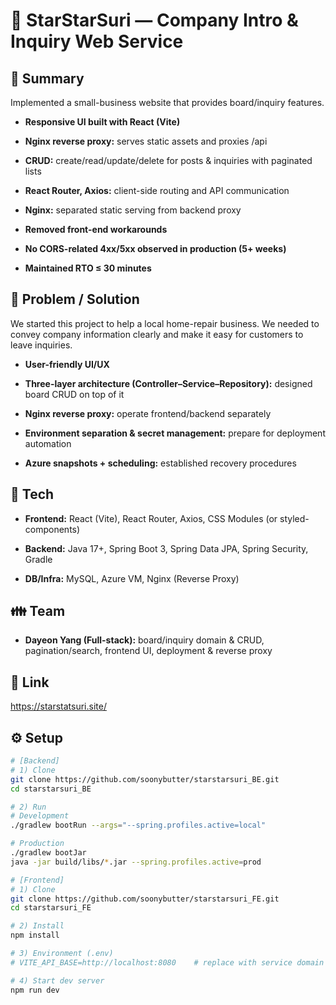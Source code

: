 # 🌟 StarStarSuri — Company Intro & Inquiry Web Service
## 📌 Summary

Implemented a small-business website that provides board/inquiry features.

- **Responsive UI built with React (Vite)**

- **Nginx reverse proxy:** serves static assets and proxies /api

- **CRUD:** create/read/update/delete for posts & inquiries with paginated lists

- **React Router, Axios:** client-side routing and API communication

- **Nginx:** separated static serving from backend proxy

- **Removed front-end workarounds**

- **No CORS-related 4xx/5xx observed in production (5+ weeks)**

- **Maintained RTO ≤ 30 minutes**

## 🤔 Problem / Solution

We started this project to help a local home-repair business.
We needed to convey company information clearly and make it easy for customers to leave inquiries.

- **User-friendly UI/UX**

- **Three-layer architecture (Controller–Service–Repository):** designed board CRUD on top of it

- **Nginx reverse proxy:** operate frontend/backend separately

- **Environment separation & secret management:** prepare for deployment automation

- **Azure snapshots + scheduling:** established recovery procedures

## 🔨 Tech

- **Frontend:** React (Vite), React Router, Axios, CSS Modules (or styled-components)

- **Backend:** Java 17+, Spring Boot 3, Spring Data JPA, Spring Security, Gradle

- **DB/Infra:** MySQL, Azure VM, Nginx (Reverse Proxy)

## 👪 Team

- **Dayeon Yang (Full-stack):** board/inquiry domain & CRUD, pagination/search, frontend UI, deployment & reverse proxy

## 📎 Link

https://starstatsuri.site/

## ⚙️ Setup
```bash
# [Backend]
# 1) Clone
git clone https://github.com/soonybutter/starstarsuri_BE.git
cd starstarsuri_BE

# 2) Run
# Development
./gradlew bootRun --args="--spring.profiles.active=local"

# Production
./gradlew bootJar
java -jar build/libs/*.jar --spring.profiles.active=prod

# [Frontend]
# 1) Clone
git clone https://github.com/soonybutter/starstarsuri_FE.git
cd starstarsuri_FE

# 2) Install
npm install

# 3) Environment (.env)
# VITE_API_BASE=http://localhost:8080    # replace with service domain in production

# 4) Start dev server
npm run dev